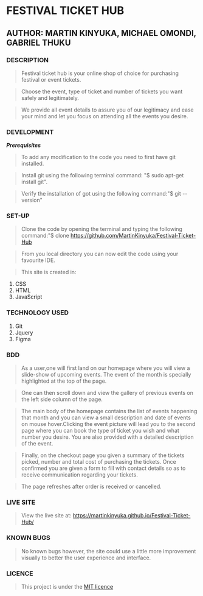 # FESTIVAL TICKET HUB

## AUTHOR: MARTIN KINYUKA, MICHAEL OMONDI, GABRIEL THUKU

### **DESCRIPTION**

>Festival ticket hub is your online shop of choice for purchasing festival or event tickets. 

>Choose the event, type of ticket and number of tickets you want safely and legitimately.

>We provide all event details to assure you of our legitimacy and ease your mind and let you focus on attending all the events you desire.

### **DEVELOPMENT**

*__Prerequisites__*

>To add any modification to the code you need to first have git installed. 

>Install git using the following terminal command: "$ sudo apt-get install git". 

>Verify the installation of got using the following command:"$ git --version"


### SET-UP

>Clone the code by opening the terminal and typing the following command:"$ clone https://github.com/MartinKinyuka/Festival-Ticket-Hub

>From you local directory you can now edit the code using your favourite IDE.

>This site is created in:

1. CSS
2. HTML
3. JavaScript

### TECHNOLOGY USED

1. Git
2. Jquery
3. Figma

### BDD
>As a user,one will first land on our homepage where you will view a slide-show of upcoming events. The event of the month is specially highlighted at the top of the page.

>One can then scroll down and view the gallery of previous events on the left side column of the page.

>The main body of the homepage contains the list of events happening that month and you can view a small description and date of events on mouse hover.Clicking the event picture will lead you to the second page where you can book the type of ticket you wish and what number you desire. You are also provided with a detailed description of the event.

>Finally, on the checkout page you given a summary of the tickets picked, number and total cost of purchasing the tickets. Once confirmed you are given a form to fill with contact details so as to receive communication regarding your tickets.

>The page refreshes after order is received or cancelled.

### LIVE SITE

>View the live site at: https://martinkinyuka.github.io/Festival-Ticket-Hub/

### KNOWN BUGS

>No known bugs however, the site could use a little more improvement visually to better the user experience and interface.

### LICENCE

>This project is under the [MIT licence](licence)